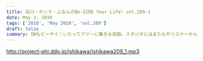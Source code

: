 ```yaml
---
title: 石川・ホンマ・ぶるんのBe-SIDE Your Life! vol.209-1
date: May 3, 2010
tags: ['2010', 'May 2010', 'vol.209']
draft: false
summary: GWもビーサイ！いたってフツーに集合＆収録。スタジオにはまたもやリスナーからのお土産が・・・※テーマ音楽が一部途切れているところがありますがご了承下さい・・・NAMAE
---
```


http://project-phi.ddo.jp/ishikawa/ishikawa209_1.mp3